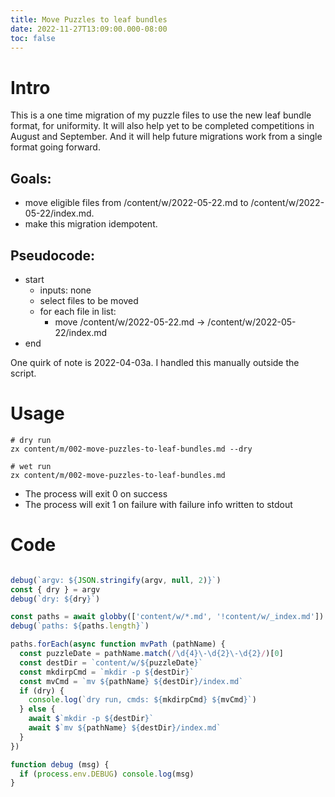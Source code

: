 ```yaml
---
title: Move Puzzles to leaf bundles
date: 2022-11-27T13:09:00.000-08:00
toc: false
---
```


# Intro

This is a one time migration of my puzzle files to use the new leaf bundle format, for uniformity. It will also help yet to be completed competitions in August and September. And it will help future migrations work from a single format going forward. 

## Goals:

- move eligible files from /content/w/2022-05-22.md to /content/w/2022-05-22/index.md.
- make this migration idempotent.

## Pseudocode:

- start
  - inputs: none
  - select files to be moved
  - for each file in list: 
    - move /content/w/2022-05-22.md -> /content/w/2022-05-22/index.md
- end 

One quirk of note is 2022-04-03a. I handled this manually outside the script. 

# Usage

```
# dry run
zx content/m/002-move-puzzles-to-leaf-bundles.md --dry

# wet run
zx content/m/002-move-puzzles-to-leaf-bundles.md
```

- The process will exit 0 on success
- The process will exit 1 on failure with failure info written to stdout

# Code

```js

debug(`argv: ${JSON.stringify(argv, null, 2)}`)
const { dry } = argv
debug(`dry: ${dry}`)

const paths = await globby(['content/w/*.md', '!content/w/_index.md'])
debug(`paths: ${paths.length}`)

paths.forEach(async function mvPath (pathName) {
  const puzzleDate = pathName.match(/\d{4}\-\d{2}\-\d{2}/)[0]
  const destDir = `content/w/${puzzleDate}`
  const mkdirpCmd = `mkdir -p ${destDir}`
  const mvCmd = `mv ${pathName} ${destDir}/index.md`
  if (dry) {
    console.log(`dry run, cmds: ${mkdirpCmd} ${mvCmd}`)
  } else {
    await $`mkdir -p ${destDir}`
    await $`mv ${pathName} ${destDir}/index.md`
  }
})

function debug (msg) {
  if (process.env.DEBUG) console.log(msg)  
}
```

